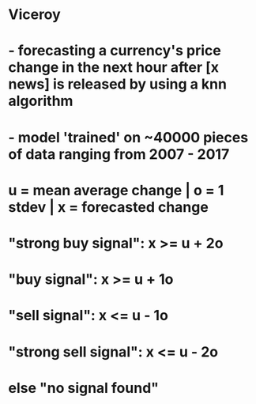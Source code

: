 # Viceroy
# - forecasting a currency's price change in the next hour after [x news] is released by using a knn algorithm
# - model 'trained' on ~40000 pieces of data ranging from 2007 - 2017

# u = mean average change | o = 1 stdev | x = forecasted change
# "strong buy signal": x >= u + 2o 
# "buy signal": x >= u + 1o 
# "sell signal": x <= u - 1o
# "strong sell signal": x <= u - 2o 
# else "no signal found"
